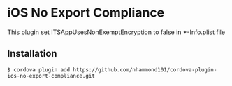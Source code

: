 # iOS No Export Compliance

This plugin set ITSAppUsesNonExemptEncryption to false in *-Info.plist file

## Installation

`$ cordova plugin add https://github.com/nhammond101/cordova-plugin-ios-no-export-compliance.git`
